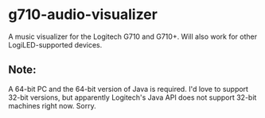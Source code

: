 # g710-audio-visualizer
A music visualizer for the Logitech G710 and G710+. Will also work for other LogiLED-supported devices.

## Note:
A 64-bit PC and the 64-bit version of Java is required. I'd love to support 32-bit versions, but apparently Logitech's Java API does not support 32-bit machines right now. Sorry.
